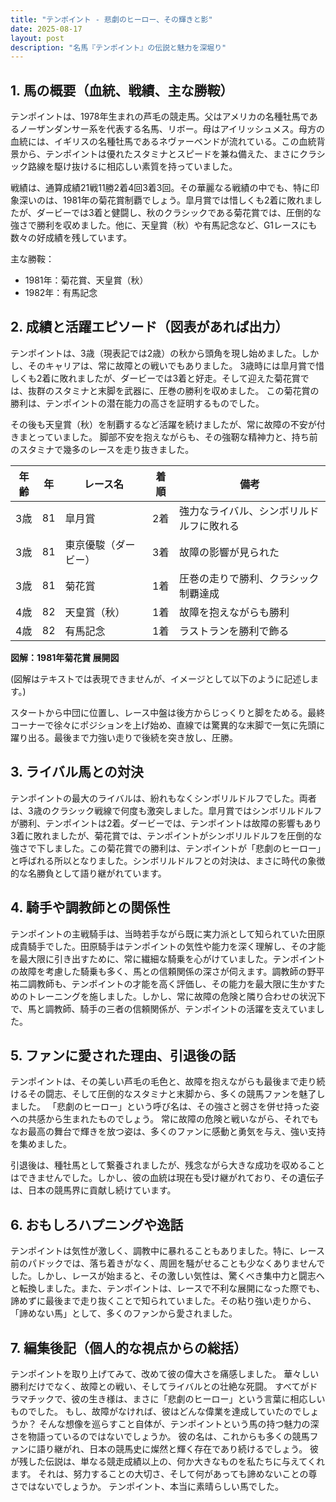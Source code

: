 ```yaml
---
title: "テンポイント - 悲劇のヒーロー、その輝きと影"
date: 2025-08-17
layout: post
description: "名馬『テンポイント』の伝説と魅力を深堀り"
---
```


## 1. 馬の概要（血統、戦績、主な勝鞍）

テンポイントは、1978年生まれの芦毛の競走馬。父はアメリカの名種牡馬であるノーザンダンサー系を代表する名馬、リボー。母はアイリッシュメス。母方の血統には、イギリスの名種牡馬であるネヴァーベンドが流れている。この血統背景から、テンポイントは優れたスタミナとスピードを兼ね備えた、まさにクラシック路線を駆け抜けるに相応しい素質を持っていました。

戦績は、通算成績21戦11勝2着4回3着3回。その華麗なる戦績の中でも、特に印象深いのは、1981年の菊花賞制覇でしょう。皐月賞では惜しくも2着に敗れましたが、ダービーでは3着と健闘し、秋のクラシックである菊花賞では、圧倒的な強さで勝利を収めました。他に、天皇賞（秋）や有馬記念など、G1レースにも数々の好成績を残しています。

主な勝鞍：

* 1981年：菊花賞、天皇賞（秋）
* 1982年：有馬記念


## 2. 成績と活躍エピソード（図表があれば出力）

テンポイントは、3歳（現表記では2歳）の秋から頭角を現し始めました。しかし、そのキャリアは、常に故障との戦いでもありました。  3歳時には皐月賞で惜しくも2着に敗れましたが、ダービーでは3着と好走。そして迎えた菊花賞では、抜群のスタミナと末脚を武器に、圧巻の勝利を収めました。  この菊花賞の勝利は、テンポイントの潜在能力の高さを証明するものでした。

その後も天皇賞（秋）を制覇するなど活躍を続けましたが、常に故障の不安が付きまとっていました。  脚部不安を抱えながらも、その強靭な精神力と、持ち前のスタミナで幾多のレースを走り抜きました。

| 年齢 | 年 | レース名         | 着順 | 備考                                     |
|-----|---|-----------------|-----|------------------------------------------|
| 3歳 | 81 | 皐月賞           | 2着 | 強力なライバル、シンボリルドルフに敗れる   |
| 3歳 | 81 | 東京優駿（ダービー）| 3着 | 故障の影響が見られた                    |
| 3歳 | 81 | 菊花賞           | 1着 | 圧巻の走りで勝利、クラシック制覇達成     |
| 4歳 | 82 | 天皇賞（秋）     | 1着 | 故障を抱えながらも勝利                    |
| 4歳 | 82 | 有馬記念         | 1着 | ラストランを勝利で飾る                 |


**図解：1981年菊花賞 展開図**

(図解はテキストでは表現できませんが、イメージとして以下のように記述します。)

スタートから中団に位置し、レース中盤は後方からじっくりと脚をためる。最終コーナーで徐々にポジションを上げ始め、直線では驚異的な末脚で一気に先頭に躍り出る。最後まで力強い走りで後続を突き放し、圧勝。


## 3. ライバル馬との対決

テンポイントの最大のライバルは、紛れもなくシンボリルドルフでした。両者は、3歳のクラシック戦線で何度も激突しました。皐月賞ではシンボリルドルフが勝利、テンポイントは2着。ダービーでは、テンポイントは故障の影響もあり3着に敗れましたが、菊花賞では、テンポイントがシンボリルドルフを圧倒的な強さで下しました。この菊花賞での勝利は、テンポイントが「悲劇のヒーロー」と呼ばれる所以となりました。シンボリルドルフとの対決は、まさに時代の象徴的な名勝負として語り継がれています。


## 4. 騎手や調教師との関係性

テンポイントの主戦騎手は、当時若手ながら既に実力派として知られていた田原成貴騎手でした。田原騎手はテンポイントの気性や能力を深く理解し、その才能を最大限に引き出すために、常に繊細な騎乗を心がけていました。テンポイントの故障を考慮した騎乗も多く、馬との信頼関係の深さが伺えます。調教師の野平祐二調教師も、テンポイントの才能を高く評価し、その能力を最大限に生かすためのトレーニングを施しました。しかし、常に故障の危険と隣り合わせの状況下で、馬と調教師、騎手の三者の信頼関係が、テンポイントの活躍を支えていました。


## 5. ファンに愛された理由、引退後の話

テンポイントは、その美しい芦毛の毛色と、故障を抱えながらも最後まで走り続けるその闘志、そして圧倒的なスタミナと末脚から、多くの競馬ファンを魅了しました。  「悲劇のヒーロー」という呼び名は、その強さと弱さを併せ持った姿への共感から生まれたものでしょう。  常に故障の危険と戦いながら、それでもなお最高の舞台で輝きを放つ姿は、多くのファンに感動と勇気を与え、強い支持を集めました。

引退後は、種牡馬として繋養されましたが、残念ながら大きな成功を収めることはできませんでした。しかし、彼の血統は現在も受け継がれており、その遺伝子は、日本の競馬界に貢献し続けています。


## 6. おもしろハプニングや逸話

テンポイントは気性が激しく、調教中に暴れることもありました。特に、レース前のパドックでは、落ち着きがなく、周囲を騒がせることも少なくありませんでした。しかし、レースが始まると、その激しい気性は、驚くべき集中力と闘志へと転換しました。また、テンポイントは、レースで不利な展開になった際でも、諦めずに最後まで走り抜くことで知られていました。その粘り強い走りから、「諦めない馬」として、多くのファンから愛されました。


## 7. 編集後記（個人的な視点からの総括）

テンポイントを取り上げてみて、改めて彼の偉大さを痛感しました。  華々しい勝利だけでなく、故障との戦い、そしてライバルとの壮絶な死闘。  すべてがドラマチックで、彼の生き様は、まさに「悲劇のヒーロー」という言葉に相応しいものでした。  もし、故障がなければ、彼はどんな偉業を達成していたのでしょうか？  そんな想像を巡らすこと自体が、テンポイントという馬の持つ魅力の深さを物語っているのではないでしょうか。  彼の名は、これからも多くの競馬ファンに語り継がれ、日本の競馬史に燦然と輝く存在であり続けるでしょう。  彼が残した伝説は、単なる競走成績以上の、何か大きなものを私たちに与えてくれます。  それは、努力することの大切さ、そして何があっても諦めないことの尊さではないでしょうか。  テンポイント、本当に素晴らしい馬でした。

